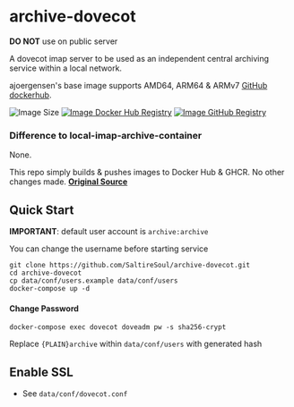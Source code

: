 # archive-dovecot
**DO NOT** use on public server

A dovecot imap server to be used as an independent central archiving service within a local network.

ajoergensen's base image supports AMD64, ARM64 & ARMv7 [GitHub](https://github.com/ajoergensen/baseimage-alpine) [dockerhub](https://hub.docker.com/r/ajoergensen/baseimage-alpine).

![Image Size][shieldsize] [![Image Docker Hub Registry](https://img.shields.io/static/v1.svg?color=blue&labelColor=555555&logoColor=ffffff&style=for-the-badge&label=saltiresoul&message=Docker%20Registry&logo=docker)](https://hub.docker.com/r/saltiresoul/archive-dovecot) [![Image GitHub Registry](https://img.shields.io/static/v1.svg?color=blueviolet&labelColor=555555&logoColor=ffffff&style=for-the-badge&label=saltiresoul&message=GitHub%20Package&logo=github)](https://github.com/SaltireSoul/archive-dovecot/pkgs/container/archive-dovecot)

[shieldsize]: https://img.shields.io/docker/image-size/saltiresoul/archive-dovecot/latest?style=for-the-badge

### Difference to local-imap-archive-container
None.

This repo simply builds & pushes images to Docker Hub & GHCR.  No other changes made. **[Original Source](https://github.com/ckolumbus/local-imap-archive-container)**


## Quick Start

**IMPORTANT**: default user account is `archive:archive`

You can change the username before starting service

```
git clone https://github.com/SaltireSoul/archive-dovecot.git
cd archive-dovecot
cp data/conf/users.example data/conf/users
docker-compose up -d
```

#### Change Password

```
docker-compose exec dovecot doveadm pw -s sha256-crypt
```
Replace `{PLAIN}archive` within `data/conf/users` with generated hash

## Enable SSL
* See `data/conf/dovecot.conf`
